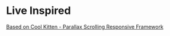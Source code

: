 
# Live Inspired
[Based on Cool Kitten - Parallax Scrolling Responsive Framework](https://github.com/jalxob/cool-kitten)




